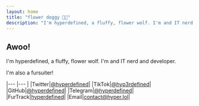 ```yaml
---
layout: home
title: "flower doggy 🌺🐾"
description: "I'm hyperdefined, a fluffy, flower wolf. I'm and IT nerd and developer."
---
```

## Awoo!
I'm hyperdefined, a fluffy, flower wolf. I'm and IT nerd and developer.

I'm also a fursuiter!

|--- |--- |
|Twitter|[@hyperdefined](https://twitter.com/hyperdefined)|
|TikTok|[@hyp3rdefined](https://tiktok.com/@hyp3rdefined)|
|GitHub|[@hyperdefined](https://github.com/hyperdefined)|
|Telegram|[@hyperdefined](https://t.me/hyperdefined)|
|FurTrack|[hyperdefined](https://www.furtrack.com/index/character:hyperdefined)|
|Email|[contact@hyper.lol](mailto:contact@hyper.lol)|
